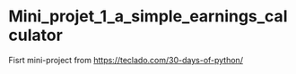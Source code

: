 # Mini_projet_1_a_simple_earnings_calculator

Fisrt mini-project from https://teclado.com/30-days-of-python/ 
